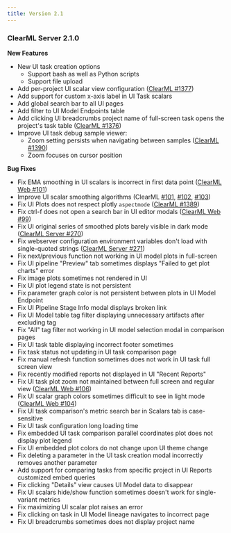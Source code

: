 ```yaml
---
title: Version 2.1
---
```


### ClearML Server 2.1.0

**New Features**
* New UI task creation options
  * Support bash as well as Python scripts
  * Support file upload
* Add per-project UI scalar view configuration ([ClearML #1377](https://github.com/clearml/clearml/issues/1377))
* Add support for custom x-axis label in UI Task scalars
* Add global search bar to all UI pages
* Add filter to UI Model Endpoints table 
* Add clicking UI breadcrumbs project name of full-screen task opens the project's task table ([ClearML #1376](https://github.com/clearml/clearml/issues/1376))
* Improve UI task debug sample viewer:
  * Zoom setting persists when navigating between samples ([ClearML #1390](https://github.com/clearml/clearml/issues/1390))
  * Zoom focuses on cursor position

**Bug Fixes**
* Fix EMA smoothing in UI scalars is incorrect in first data point ([ClearML Web #101](https://github.com/clearml/clearml-web/issues/101))
* Improve UI scalar smoothing algorithms (ClearML [#101](https://github.com/clearml/clearml-web/issues/101), 
  [#102](https://github.com/clearml/clearml-web/issues/102), [#103](https://github.com/clearml/clearml-web/issues/103))
* Fix UI Plots does not respect plotly `aspectmode` ([ClearML #1389](https://github.com/clearml/clearml/issues/1389))
* Fix ctrl-f does not open a search bar in UI editor modals ([ClearML Web #99](https://github.com/clearml/clearml-web/issues/99))
* Fix UI original series of smoothed plots barely visible in dark mode ([ClearML Server #270](https://github.com/clearml/clearml-server/issues/270))
* Fix webserver configuration environment variables don't load with single-quoted strings ([ClearML Server #271](https://github.com/clearml/clearml-server/issues/271))
* Fix next/previous function not working in UI model plots in full-screen
* Fix UI pipeline "Preview" tab sometimes displays "Failed to get plot charts" error
* Fix image plots sometimes not rendered in UI
* Fix UI plot legend state is not persistent
* Fix parameter graph color is not persistent between plots in UI Model Endpoint 
* Fix UI Pipeline Stage Info modal displays broken link
* Fix UI Model table tag filter displaying unnecessary artifacts after excluding tag
* Fix "All" tag filter not working in UI model selection modal in comparison pages
* Fix UI task table displaying incorrect footer sometimes
* Fix task status not updating in UI task comparison page
* Fix manual refresh function sometimes does not work in UI task full screen view
* Fix recently modified reports not displayed in UI "Recent Reports"
* Fix UI task plot zoom not maintained between full screen and regular view ([ClearML Web #106](https://github.com/clearml/clearml-web/issues/106))
* Fix UI scalar graph colors sometimes difficult to see in light mode ([ClearML Web #104](https://github.com/clearml/clearml-web/issues/104))
* Fix UI task comparison's metric search bar in Scalars tab is case-sensitive
* Fix UI task configuration long loading time
* Fix embedded UI task comparison parallel coordinates plot does not display plot legend
* Fix UI embedded plot colors do not change upon UI theme change
* Fix deleting a parameter in the UI task creation modal incorrectly removes another parameter
* Add support for comparing tasks from specific project in UI Reports customized embed queries 
* Fix clicking "Details" view causes UI Model data to disappear
* Fix UI scalars hide/show function sometimes doesn't work for single-variant metrics
* Fix maximizing UI scalar plot raises an error
* Fix clicking on task in UI Model lineage navigates to incorrect page
* Fix UI breadcrumbs sometimes does not display project name
